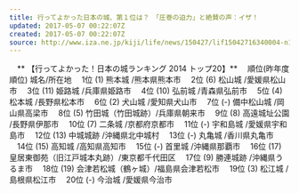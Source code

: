 ```yaml
---
title: 行ってよかった日本の城、第１位は？　「圧巻の迫力」と絶賛の声：イザ！
updated: 2017-05-07 00:22:07Z
created: 2017-05-07 00:22:07Z
source: http://www.iza.ne.jp/kiji/life/news/150427/lif15042716340004-n1.html
---
```


　** 【行ってよかった！日本の城ランキング 2014 トップ20】**
　順位(昨年度順位) 城名/所在地
　1位 (1) 熊本城 /熊本県熊本市
　2位 (6) 松山城 /愛媛県松山市
　3位 (11) 姫路城 /兵庫県姫路市
　4位 (10) 弘前城 /青森県弘前市
　5位 (4) 松本城 /長野県松本市
　6位 (2) 犬山城 /愛知県犬山市
　7位 (-) 備中松山城 /岡山県高梁市
　8位 (5) 竹田城（竹田城跡）/兵庫県朝来市
　9位 (8) 高遠城址公園 /長野県伊那市
　10位 (7) 二条城 /京都府京都市
　11位 (-) 宇和島城 /愛媛県宇和島市
　12位 (13) 中城城跡 /沖縄県北中城村
　13位 (-) 丸亀城 /香川県丸亀市
　14位 (15) 高知城 /高知県高知市
　15位 (-) 首里城 /沖縄県那覇市
　16位 (17) 皇居東御苑（旧江戸城本丸跡）/東京都千代田区
　17位 (9) 勝連城跡 /沖縄県うるま市
　18位 (19) 会津若松城（鶴ヶ城）/福島県会津若松市
　19位 (3) 松江城 /島根県松江市
　20位 (-) 今治城 /愛媛県今治市